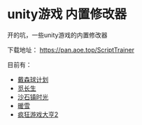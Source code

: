 # unity游戏 内置修改器

开的坑，一些unity游戏的内置修改器

下载地址： https://pan.aoe.top/ScriptTrainer

目前有：
 - [戴森球计划](https://github.com/GlossMod/UnityScriptTrainer/tree/master/Dyson%20Sphere%20Program)
 - [觅长生](https://github.com/GlossMod/UnityScriptTrainer/tree/master/MiChangSheng)
 - [沙石镇时光](https://github.com/GlossMod/UnityScriptTrainer/tree/master/My%20Time%20at%20Sandrock)
 - [暖雪](https://github.com/GlossMod/UnityScriptTrainer/tree/master/My%20Time%20at%20Sandrock)
 - [疯狂游戏大亨2](https://github.com/GlossMod/UnityScriptTrainer/tree/master/Mad%20Games%20Tycoon%202)